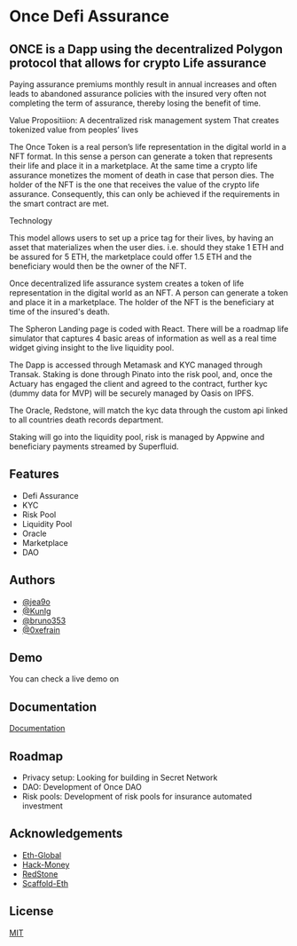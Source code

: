 
#  Once Defi Assurance 



## ONCE is a Dapp using the decentralized Polygon protocol that allows for crypto Life assurance 
Paying assurance premiums monthly result in annual increases and often leads to abandoned assurance policies with the insured very often not completing the term of assurance, thereby losing the benefit of time.

Value Propositiion: A decentralized risk management system That creates tokenized value from peoples’ lives

The Once Token is a real person’s life representation in the digital world in a NFT format. In this sense a person can generate a token that represents their life and place it in a marketplace. At the same time a crypto life assurance monetizes the moment of death in case that person dies. The holder of the NFT is the one that receives the value of the crypto life assurance. Consequently, this can only be achieved if the requirements in the smart contract are met.

Technology

This model allows users to set up a price tag for their lives, by having an asset that materializes when the user dies. i.e. should they stake 1 ETH and be assured for 5 ETH, the marketplace could offer 1.5 ETH and the beneficiary would then be the owner of the NFT.
 
Once decentralized life assurance system creates a token of life representation in the digital world as an NFT.  A person can generate a token and place it in a marketplace.  The holder of the NFT is the beneficiary at time of the insured's death.

The Spheron Landing page is coded with React.  There will be a roadmap life simulator that captures 4 basic areas of information as well as a real time widget giving insight to the live liquidity pool.

The Dapp is accessed through Metamask and KYC managed through Transak. Staking is done through Pinato into the risk pool, and, once the Actuary has engaged the client and agreed to the contract, further kyc (dummy data for MVP) will be securely managed by Oasis on IPFS.

The Oracle, Redstone, will match the kyc data through the custom api linked to all countries death records department.

Staking will go into the liquidity pool, risk is managed by Appwine and beneficiary payments streamed by Superfluid.


## Features

- Defi Assurance
- KYC
- Risk Pool
- Liquidity Pool
- Oracle
- Marketplace
- DAO


## Authors

- [@jea9o](https://www.github.com/jea9o)
- [@KunIg](https://www.github.com/KunIg)
- [@bruno353](https://www.github.com/bruno353)
- [@0xefrain](https://www.github.com/0xefrain)





## Demo
You can check a live demo on


## Documentation

[Documentation](https://app.gitbook.com/s/KXimXbNB5D0Dqp4ZQM5E/)


## Roadmap

- Privacy setup: Looking for building in Secret Network
- DAO: Development of Once DAO
- Risk pools: Development of risk pools for insurance automated investment



## Acknowledgements

 - [Eth-Global](https://ethglobal.com/)
 - [Hack-Money](https://hackathon.money/)
 - [RedStone](https://github.com/redstone-finance)
 - [Scaffold-Eth](https://github.com/scaffold-eth/scaffold-eth)


## License

[MIT](https://choosealicense.com/licenses/mit/)

